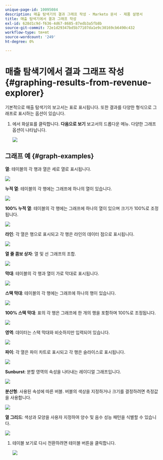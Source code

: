 ```yaml
---
unique-page-id: 10095084
description: 매출 탐색기의 결과 그래프 작성 - Marketo 문서 - 제품 설명서
title: 매출 탐색기에서 결과 그래프 작성
exl-id: 628d1c9d-f636-4d67-8685-87edb3a5fb8b
source-git-commit: 72e1d29347bd5b77107da1e9c30169cb6490c432
workflow-type: tm+mt
source-wordcount: '249'
ht-degree: 0%

---
```


# 매출 탐색기에서 결과 그래프 작성 {#graphing-results-from-revenue-explorer}

기본적으로 매출 탐색기의 보고서는 표로 표시됩니다. 또한 결과를 다양한 형식으로 그래프로 표시하는 옵션이 있습니다.

1. 에서 화살표를 클릭합니다. **다음으로 보기** 보고서의 드롭다운 메뉴. 다양한 그래프 옵션이 나타납니다.

   ![](assets/one-1.png)

## 그래프 예 {#graph-examples}

**열**: 테이블의 각 행과 열은 세로 열로 표시됩니다.

![](assets/column.png)

**누적 열**: 테이블의 각 행에는 그래프에 하나의 열이 있습니다.

![](assets/stacked-column.png)

**100% 누적 열**: 테이블의 각 행에는 그래프에 하나의 열이 있으며 크기가 100%로 조정됩니다.

![](assets/100-stacked-column.png)

**라인**: 각 열은 행으로 표시되고 각 행은 라인의 데이터 점으로 표시됩니다.

![](assets/line.png)

**열 줄 콤보 상자**: 열 및 선 그래프의 조합.

![](assets/column-line-combo.png)

**막대**: 테이블의 각 행과 열이 가로 막대로 표시됩니다.

![](assets/bar.png)

**스택 막대**: 테이블의 각 행에는 그래프에 하나의 행이 있습니다.

![](assets/stacked-bar.png)

**100% 스택 막대**: 표의 각 행은 그래프에 한 개의 행을 포함하며 100%로 조정됩니다.

![](assets/100-stacked-bar.png)

**영역**: 데이터는 스택 막대와 비슷하지만 입력되어 있습니다.

![](assets/area.png)

**파이**: 각 열은 파이 차트로 표시되고 각 행은 슬라이스로 표시됩니다.

![](assets/pie.png)

**Sunburst**: 분할 영역의 속성을 나타내는 레이디얼 그래프입니다.

![](assets/sunburst.png)

**분산형**: 사용된 속성에 따른 버블. 버블의 색상을 지정하거나 크기를 결정하려면 측정값을 사용합니다.

![](assets/scatter.png)

**열 그리드**: 색상과 모양을 사용자 지정하여 양수 및 음수 성능 패턴을 식별할 수 있습니다.

![](assets/heat-grid.png)

1. 테이블 보기로 다시 전환하려면 테이블 버튼을 클릭합니다.

   ![](assets/two-1.png)
